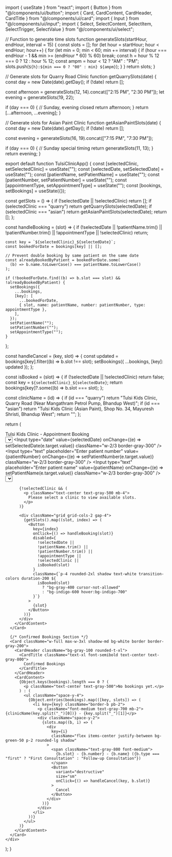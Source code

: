 import { useState } from "react";
import { Button } from "@/components/ui/button";
import { Card, CardContent, CardHeader, CardTitle } from "@/components/ui/card";
import { Input } from "@/components/ui/input";
import { Select, SelectContent, SelectItem, SelectTrigger, SelectValue } from "@/components/ui/select";

// Function to generate time slots
function generateSlots(startHour, endHour, interval = 15) {
  const slots = [];
  for (let hour = startHour; hour < endHour; hour++) {
    for (let min = 0; min < 60; min += interval) {
      if (hour === endHour - 1 && min >= (endHour * 60) % 60) break;
      const h = hour % 12 === 0 ? 12 : hour % 12;
      const ampm = hour < 12 ? "AM" : "PM";
      slots.push(`${h}:${min === 0 ? "00" : min} ${ampm}`);
    }
  }
  return slots;
}

// Generate slots for Quarry Road Clinic
function getQuarrySlots(date) {
  const day = new Date(date).getDay();
  if (!date) return [];

  const afternoon = generateSlots(12, 14).concat(["2:15 PM", "2:30 PM"]);
  let evening = generateSlots(19, 22);

  if (day === 0) {
    // Sunday, evening closed
    return afternoon;
  }
  return [...afternoon, ...evening];
}

// Generate slots for Asian Paint Clinic
function getAsianPaintSlots(date) {
  const day = new Date(date).getDay();
  if (!date) return [];

  const evening = generateSlots(16, 19).concat(["7:15 PM", "7:30 PM"]);

  if (day === 0) {
    // Sunday special timing
    return generateSlots(11, 13);
  }
  return evening;
}

export default function TulsiClinicApp() {
  const [selectedClinic, setSelectedClinic] = useState("");
  const [selectedDate, setSelectedDate] = useState("");
  const [patientName, setPatientName] = useState("");
  const [patientNumber, setPatientNumber] = useState("");
  const [appointmentType, setAppointmentType] = useState("");
  const [bookings, setBookings] = useState({});

  const getSlots = () => {
    if (!selectedDate || !selectedClinic) return [];
    if (selectedClinic === "quarry") return getQuarrySlots(selectedDate);
    if (selectedClinic === "asian") return getAsianPaintSlots(selectedDate);
    return [];
  };

  const handleBooking = (slot) => {
    if (!selectedDate || !patientName.trim() || !patientNumber.trim() || !appointmentType || !selectedClinic) return;

    const key = `${selectedClinic}_${selectedDate}`;
    const bookedForDate = bookings[key] || [];

    // Prevent double booking by same patient on the same date
    const alreadyBookedByPatient = bookedForDate.some(
      (b) => b.name.toLowerCase() === patientName.toLowerCase()
    );

    if (!bookedForDate.find((b) => b.slot === slot) && !alreadyBookedByPatient) {
      setBookings({
        ...bookings,
        [key]: [
          ...bookedForDate,
          { slot, name: patientName, number: patientNumber, type: appointmentType },
        ],
      });
      setPatientName("");
      setPatientNumber("");
      setAppointmentType("");
    }
  };

  const handleCancel = (key, slot) => {
    const updated = bookings[key].filter((b) => b.slot !== slot);
    setBookings({ ...bookings, [key]: updated });
  };

  const isBooked = (slot) => {
    if (!selectedDate || !selectedClinic) return false;
    const key = `${selectedClinic}_${selectedDate}`;
    return bookings[key]?.some((b) => b.slot === slot);
  };

  const clinicName = (id) => {
    if (id === "quarry") return "Tulsi Kids Clinic, Quarry Road (Near Mangathram Petrol Pump, Bhandup West)";
    if (id === "asian") return "Tulsi Kids Clinic (Asian Paint), Shop No. 34, Mayuresh Shristi, Bhandup West";
    return "";
  };

  return (
    <div className="min-h-screen bg-gray-50 flex flex-col items-center justify-center p-6 space-y-6">
      <Card className="w-full max-w-3xl shadow-lg bg-white border border-gray-200">
        <CardHeader className="bg-gray-100 rounded-t-xl">
          <CardTitle className="text-2xl font-bold text-center text-gray-800">
            Tulsi Kids Clinic - Appointment Booking
          </CardTitle>
        </CardHeader>
        <CardContent>
          <div className="mb-4 flex flex-col space-y-4 items-center">
            <Select value={selectedClinic} onValueChange={setSelectedClinic}>
              <SelectTrigger className="w-2/3 bg-gray-50 border-gray-300">
                <SelectValue placeholder="Select Clinic Location" />
              </SelectTrigger>
              <SelectContent>
                <SelectItem value="quarry">Quarry Road, Near Mangathram Petrol Pump</SelectItem>
                <SelectItem value="asian">Asian Paint, Mayuresh Shristi</SelectItem>
              </SelectContent>
            </Select>
            <Input
              type="date"
              value={selectedDate}
              onChange={(e) => setSelectedDate(e.target.value)}
              className="w-2/3 border-gray-300"
            />
            <Input
              type="text"
              placeholder="Enter patient number"
              value={patientNumber}
              onChange={(e) => setPatientNumber(e.target.value)}
              className="w-2/3 border-gray-300"
            />
            <Input
              type="text"
              placeholder="Enter patient name"
              value={patientName}
              onChange={(e) => setPatientName(e.target.value)}
              className="w-2/3 border-gray-300"
            />
            <Select value={appointmentType} onValueChange={setAppointmentType}>
              <SelectTrigger className="w-2/3 bg-gray-50 border-gray-300">
                <SelectValue placeholder="Select appointment type" />
              </SelectTrigger>
              <SelectContent>
                <SelectItem value="first">First Consultation</SelectItem>
                <SelectItem value="followup">Follow-up Consultation</SelectItem>
              </SelectContent>
            </Select>
          </div>

          {!selectedClinic && (
            <p className="text-center text-gray-500 mb-4">
              Please select a clinic to view available slots.
            </p>
          )}

          <div className="grid grid-cols-2 gap-4">
            {getSlots().map((slot, index) => (
              <Button
                key={index}
                onClick={() => handleBooking(slot)}
                disabled={
                  !selectedDate ||
                  !patientName.trim() ||
                  !patientNumber.trim() ||
                  !appointmentType ||
                  !selectedClinic ||
                  isBooked(slot)
                }
                className={`p-4 rounded-2xl shadow text-white transition-colors duration-200 ${
                  isBooked(slot)
                    ? "bg-gray-400 cursor-not-allowed"
                    : "bg-indigo-600 hover:bg-indigo-700"
                }`}
              >
                {slot}
              </Button>
            ))}
          </div>
        </CardContent>
      </Card>

      {/* Confirmed Bookings Section */}
      <Card className="w-full max-w-3xl shadow-md bg-white border border-gray-200">
        <CardHeader className="bg-gray-100 rounded-t-xl">
          <CardTitle className="text-xl font-semibold text-center text-gray-800">
            Confirmed Bookings
          </CardTitle>
        </CardHeader>
        <CardContent>
          {Object.keys(bookings).length === 0 ? (
            <p className="text-center text-gray-500">No bookings yet.</p>
          ) : (
            <ul className="space-y-4">
              {Object.entries(bookings).map(([key, slots]) => (
                <li key={key} className="border-b pb-2">
                  <p className="font-medium text-gray-700 mb-2">{clinicName(key.split("_")[0])} - {key.split("_")[1]}</p>
                  <div className="space-y-2">
                    {slots.map((b, i) => (
                      <div
                        key={i}
                        className="flex items-center justify-between bg-green-50 p-2 rounded-lg shadow"
                      >
                        <span className="text-gray-800 font-medium">
                          {b.slot} - {b.number} - {b.name} ({b.type === "first" ? "First Consultation" : "Follow-up Consultation"})
                        </span>
                        <Button
                          variant="destructive"
                          size="sm"
                          onClick={() => handleCancel(key, b.slot)}
                        >
                          Cancel
                        </Button>
                      </div>
                    ))}
                  </div>
                </li>
              ))}
            </ul>
          )}
        </CardContent>
      </Card>
    </div>
  );
}
